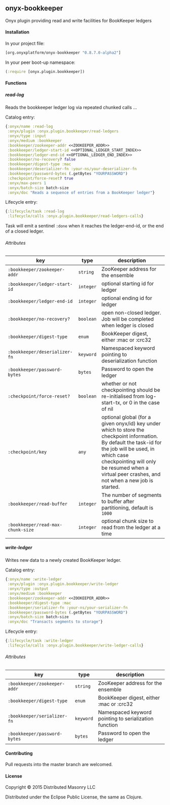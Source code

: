 ## onyx-bookkeeper

Onyx plugin providing read and write facilities for BookKeeper ledgers

#### Installation 

In your project file:

```clojure
[org.onyxplatform/onyx-bookkeeper "0.8.7.0-alpha2"]
```
In your peer boot-up namespace:

```clojure
(:require [onyx.plugin.bookkeeper])
```

#### Functions

##### read-log

Reads the bookkeeper ledger log via repeated chunked calls ...

Catalog entry:

```clojure
{:onyx/name :read-log
 :onyx/plugin :onyx.plugin.bookkeeper/read-ledgers
 :onyx/type :input
 :onyx/medium :bookkeeper
 :bookkeeper/zookeeper-addr <<ZOOKEEPER_ADDR>>
 :bookkeeper/ledger-start-id <<OPTIONAL_LEDGER_START_INDEX>>
 :bookkeeper/ledger-end-id <<OPTIONAL_LEDGER_END_INDEX>>
 :bookkeeper/no-recovery? false
 :bookkeeper/digest-type :mac
 :bookkeeper/deserializer-fn :your-ns/your-deserializer-fn
 :bookkeeper/password-bytes (.getBytes "YOURPASSWORD")
 :checkpoint/force-reset? true
 :onyx/max-peers 1
 :onyx/batch-size batch-size
 :onyx/doc "Reads a sequence of entries from a BookKeeper ledger"}
```

Lifecycle entry:

```clojure
{:lifecycle/task :read-log
 :lifecycle/calls :onyx.plugin.bookkeeper/read-ledgers-calls}
```

Task will emit a sentinel `:done` when it reaches the ledger-end-id, or the end of a closed ledger.

###### Attributes

| key                          | type      | description
|------------------------------|-----------|------------
|`:bookkeeper/zookeeper-addr`  | `string`  | ZooKeeper address for the ensemble
|`:bookkeeper/ledger-start-id` | `integer` | optional starting id for ledger
|`:bookkeeper/ledger-end-id`   | `integer` | optional ending id for ledger
|`:bookkeeper/no-recovery?`    | `boolean` | open non-closed ledger. Job will be completed when ledger is closed
|`:bookkeeper/digest-type`     | `enum`    | BookKeeper digest, either :mac or :crc32
|`:bookkeeper/deserializer-fn` | `keyword` | Namespaced keyword pointing to deserialization function
|`:bookkeeper/password-bytes`  | `bytes`   | Password to open the ledger
|`:checkpoint/force-reset?`    | `boolean` | whether or not checkpointing should be re-initialised from log-start-tx, or 0 in the case of nil
|`:checkpoint/key`             | `any`     | optional global (for a given onyx/id) key under which to store the checkpoint information. By default the task-id for the job will be used, in which case checkpointing will only be resumed when a virtual peer crashes, and not when a new job is started.
|`:bookkeeper/read-buffer`     | `integer` | The number of segments to buffer after partitioning, default is `1000`
|`:bookkeeper/read-max-chunk-size` | `integer` | optional chunk size to read from the ledger at a time

##### write-ledger

Writes new data to a newly created BookKeeper ledger. 

Catalog entry:

```clojure
{:onyx/name :write-ledger
 :onyx/plugin :onyx.plugin.bookkeeper/write-ledger
 :onyx/type :output
 :onyx/medium :bookkeeper
 :bookkeeper/zookeeper-addr <<ZOOKEEPER_ADDR>>
 :bookkeeper/digest-type :mac
 :bookkeeper/serializer-fn :your-ns/your-serializer-fn
 :bookkeeper/password-bytes (.getBytes "YOURPASSWORD")
 :onyx/batch-size batch-size
 :onyx/doc "Transacts segments to storage"}
```

Lifecycle entry:

```clojure
{:lifecycle/task :write-ledger
 :lifecycle/calls :onyx.plugin.bookkeeper/write-ledger-calls}
```

###### Attributes

| key                          | type      | description
|------------------------------|-----------|------------
|`:bookkeeper/zookeeper-addr`  | `string`  | ZooKeeper address for the ensemble
|`:bookkeeper/digest-type`     | `enum`    | BookKeeper digest, either :mac or :crc32
|`:bookkeeper/serializer-fn`   | `keyword` | Namespaced keyword pointing to serialization function
|`:bookkeeper/password-bytes`  | `bytes`   | Password to open the ledger

#### Contributing

Pull requests into the master branch are welcomed.

#### License

Copyright © 2015 Distributed Masonry LLC

Distributed under the Eclipse Public License, the same as Clojure.
